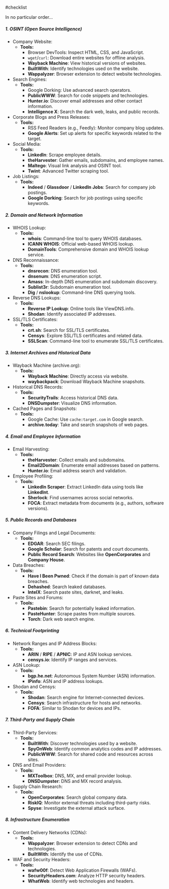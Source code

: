 #checklist

In no particular order...
##### 1. OSINT (Open Source Intelligence)
- Company Website:
  - **Tools:** 
    - Browser DevTools: Inspect HTML, CSS, and JavaScript.
    - `wget`/`curl`: Download entire websites for offline analysis.
    - **Wayback Machine**: View historical versions of websites.
    - **BuiltWith**: Identify technologies used on the website.
    - **Wappalyzer**: Browser extension to detect website technologies.
- Search Engines:
  - **Tools:** 
    - Google Dorking: Use advanced search operators.
    - **PublicWWW**: Search for code snippets and technologies.
    - **Hunter.io**: Discover email addresses and other contact information.
    - **Intelligence X**: Search the dark web, leaks, and public records.
- Corporate Blogs and Press Releases:
  - **Tools:** 
    - RSS Feed Readers (e.g., Feedly): Monitor company blog updates.
    - **Google Alerts**: Set up alerts for specific keywords related to the target.
- Social Media:
  - **Tools:** 
    - **LinkedIn**: Scrape employee details.
    - **theHarvester**: Gather emails, subdomains, and employee names.
    - **Maltego**: Visual link analysis and OSINT tool.
    - **Twint**: Advanced Twitter scraping tool.
- Job Listings:
  - **Tools:** 
    - **Indeed** / **Glassdoor** / **LinkedIn Jobs**: Search for company job postings.
    - **Google Dorking**: Search for job postings using specific keywords.
##### 2. Domain and Network Information
- WHOIS Lookup:
  - **Tools:** 
    - **whois**: Command-line tool to query WHOIS databases.
    - **ICANN WHOIS**: Official web-based WHOIS lookup.
    - **DomainTools**: Comprehensive domain and WHOIS lookup service.
- DNS Reconnaissance:
  - **Tools:** 
    - **dnsrecon**: DNS enumeration tool.
    - **dnsenum**: DNS enumeration script.
    - **Amass**: In-depth DNS enumeration and subdomain discovery.
    - **Sublist3r**: Subdomain enumeration tool.
    - **Dig** / **nslookup**: Command-line DNS querying tools.
- Reverse DNS Lookups:
  - **Tools:** 
    - **Reverse IP Lookup**: Online tools like ViewDNS.info.
    - **Shodan**: Identify associated IP addresses.
- SSL/TLS Certificates:
  - **Tools:** 
    - **crt.sh**: Search for SSL/TLS certificates.
    - **Censys**: Explore SSL/TLS certificates and related data.
    - **SSLScan**: Command-line tool to enumerate SSL/TLS certificates.
##### 3. Internet Archives and Historical Data
- Wayback Machine (archive.org):
  - **Tools:** 
    - **Wayback Machine**: Directly access via website.
    - **waybackpack**: Download Wayback Machine snapshots.
- Historical DNS Records:
  - **Tools:** 
    - **SecurityTrails**: Access historical DNS data.
    - **DNSDumpster**: Visualize DNS information.
- Cached Pages and Snapshots:
  - **Tools:** 
    - Google Cache: Use `cache:target.com` in Google search.
    - **archive.today**: Take and search snapshots of web pages.
##### 4. Email and Employee Information
- Email Harvesting:
  - **Tools:** 
    - **theHarvester**: Collect emails and subdomains.
    - **Email2Domain**: Enumerate email addresses based on patterns.
    - **Hunter.io**: Email address search and validation.
- Employee Profiling:
  - **Tools:** 
    - **LinkedIn Scraper**: Extract LinkedIn data using tools like **LinkedInt**.
    - **Sherlock**: Find usernames across social networks.
    - **FOCA**: Extract metadata from documents (e.g., authors, software versions).
##### 5. Public Records and Databases
- Company Filings and Legal Documents:
  - **Tools:** 
    - **EDGAR**: Search SEC filings.
    - **Google Scholar**: Search for patents and court documents.
    - **Public Record Search**: Websites like **OpenCorporates** and **Company House**.
- Data Breaches:
  - **Tools:** 
    - **Have I Been Pwned**: Check if the domain is part of known data breaches.
    - **Dehashed**: Search leaked databases.
    - **IntelX**: Search paste sites, darknet, and leaks.
- Paste Sites and Forums:
  - **Tools:** 
    - **Pastebin**: Search for potentially leaked information.
    - **PasteHunter**: Scrape pastes from multiple sources.
    - **Torch**: Dark web search engine.
##### 6. Technical Footprinting
- Network Ranges and IP Address Blocks:
  - **Tools:** 
    - **ARIN** / **RIPE** / **APNIC**: IP and ASN lookup services.
    - **censys.io**: Identify IP ranges and services.
- ASN Lookup:
  - **Tools:** 
    - **bgp.he.net**: Autonomous System Number (ASN) information.
    - **IPinfo**: ASN and IP address lookups.
- Shodan and Censys:
  - **Tools:** 
    - **Shodan**: Search engine for Internet-connected devices.
    - **Censys**: Search infrastructure for hosts and networks.
    - **FOFA**: Similar to Shodan for devices and IPs.
##### 7. Third-Party and Supply Chain
- Third-Party Services:
  - **Tools:** 
    - **BuiltWith**: Discover technologies used by a website.
    - **SpyOnWeb**: Identify common analytics codes and IP addresses.
    - **PublicWWW**: Search for shared code and resources across sites.
- DNS and Email Providers:
  - **Tools:** 
    - **MXToolbox**: DNS, MX, and email provider lookup.
    - **DNSDumpster**: DNS and MX record analysis.
- Supply Chain Research:
  - **Tools:** 
    - **OpenCorporates**: Search global company data.
    - **RiskIQ**: Monitor external threats including third-party risks.
    - **Spyse**: Investigate the external attack surface.
##### 8. Infrastructure Enumeration
- Content Delivery Networks (CDNs):
  - **Tools:** 
    - **Wappalyzer**: Browser extension to detect CDNs and technologies.
    - **BuiltWith**: Identify the use of CDNs.
- WAF and Security Headers:
  - **Tools:** 
    - **wafw00f**: Detect Web Application Firewalls (WAFs).
    - **SecurityHeaders.com**: Analyze HTTP security headers.
    - **WhatWeb**: Identify web technologies and headers.